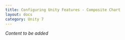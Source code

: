 ```yaml
---
title: Configuring Unity Features - Composite Chart
layout: docs
category: Unity 7
---
```


*Content to be added*